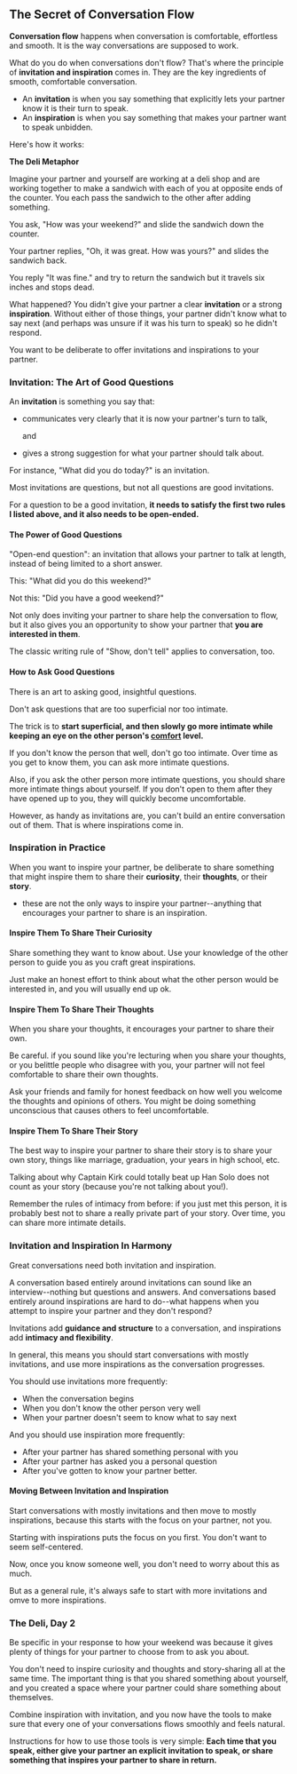 ## The Secret of Conversation Flow

**Conversation flow** happens when conversation is comfortable, effortless and smooth. It is the way conversations are supposed to work.

What do you do when conversations don't flow? That's where the principle of **invitation and inspiration** comes in. They are the key ingredients of smooth, comfortable conversation.

- An **invitation** is when you say something that explicitly lets your partner know it is their turn to speak.
- An **inspiration** is when you say something that makes your partner want to speak unbidden.

Here's how it works:

**The Deli Metaphor**

Imagine your partner and yourself are working at a deli shop and are working together to make a sandwich with each of you at opposite ends of the counter. You each pass the sandwich to the other after adding something.

You ask, "How was your weekend?" and slide the sandwich down the counter.

Your partner replies, "Oh, it was great. How was yours?" and slides the sandwich back.

You reply "It was fine." and try to return the sandwich but it travels six inches and stops dead.

What happened? You didn't give your partner a clear **invitation** or a strong **inspiration**. Without either of those things, your partner didn't know what to say next (and perhaps was unsure if it was his turn to speak) so he didn't respond.

You want to be deliberate to offer invitations and inspirations to your partner.

### Invitation: The Art of Good Questions

An **invitation** is something you say that:

- communicates very clearly that it is now your partner's turn to talk,

  and

- gives a strong suggestion for what your partner should talk about.

For instance, "What did you do today?" is an invitation.

Most invitations are questions, but not all questions are good invitations.

For a question to be a good invitation, **it needs to satisfy the first two rules I listed above, and it also needs to be open-ended.**

#### The Power of Good Questions

"Open-end question": an invitation that allows your partner to talk at length, instead of being limited to a short answer.

This: "What did you do this weekend?"

Not this: "Did you have a good weekend?"

Not only does inviting your partner to share help the conversation to flow, but it also gives you an opportunity to show your partner that **you are interested in them**.

The classic writing rule of "Show, don't tell" applies to conversation, too.

#### How to Ask Good Questions

There is an art to asking good, insightful questions.

Don't ask questions that are too superficial nor too intimate.

The trick is to **start superficial, and then slowly go more intimate while keeping an eye on the other person's <u>comfort</u> level.**

If you don't know the person that well, don't go too intimate. Over time as you get to know them, you can ask more intimate questions.

Also, if you ask the other person more intimate questions, you should share more intimate things about yourself. If you don't open to them after they have opened up to you, they will quickly become uncomfortable.

However, as handy as invitations are, you can't build an entire conversation out of them. That is where inspirations come in.

### Inspiration in Practice

When you want to inspire your partner, be deliberate to share something that might inspire them to share their **curiosity**, their **thoughts**, or their **story**.

- these are not the only ways to inspire your partner--anything that encourages your partner to share is an inspiration.

#### Inspire Them To Share Their Curiosity

Share something they want to know about. Use your knowledge of the other person to guide you as you craft great inspirations.

Just make an honest effort to think about what the other person would be interested in, and you will usually end up ok.

#### Inspire Them To Share Their Thoughts

When you share your thoughts, it encourages your partner to share their own.

Be careful. if you sound like you're lecturing when you share your thoughts, or you belittle people who disagree with you, your partner will not feel comfortable to share their own thoughts.

Ask your friends and family for honest feedback on how well you welcome the thoughts and opinions of others. You might be doing something unconscious that causes others to feel uncomfortable.

#### Inspire Them To Share Their Story

The best way to inspire your partner to share their story is to share your own story, things like marriage, graduation, your years in high school, etc.

Talking about why Captain Kirk could totally beat up Han Solo does not count as your story (because you're not talking about you!).

Remember the rules of intimacy from before: if you just met this person, it is probably best not to share a really private part of your story. Over time, you can share more intimate details.

### Invitation and Inspiration In Harmony

Great conversations need both invitation and inspiration.

A conversation based entirely around invitations can sound like an interview--nothing but questions and answers. And conversations based entirely around inspirations are hard to do--what happens when you attempt to inspire your partner and they don't respond?

Invitations add **guidance and structure** to a conversation, and inspirations add **intimacy and flexibility**.

In general, this means you should start conversations with mostly invitations, and use more inspirations as the conversation progresses.

You should use invitations more frequently:

- When the conversation begins
- When you don't know the other person very well
- When your partner doesn't seem to know what to say next

And you should use inspiration more frequently:

- After your partner has shared something personal with you
- After your partner has asked you a personal question
- After you've gotten to know your partner better.

#### Moving Between Invitation and Inspiration

Start conversations with mostly invitations and then move to mostly inspirations, because this starts with the focus on your partner, not you.

Starting with inspirations puts the focus on you first. You don't want to seem self-centered.

Now, once you know someone well, you don't need to worry about this as much.

But as a general rule, it's always safe to start with more invitations and omve to more inspirations.

### The Deli, Day 2

Be specific in your response to how your weekend was because it gives plenty of things for your partner to choose from to ask you about.

You don't need to inspire curiosity and thoughts and story-sharing all at the same time. The important thing is that you shared something about yourself, and you created a space where your partner could share something about themselves.

Combine inspiration with invitation, and you now have the tools to make sure that every one of your conversations flows smoothly and feels natural.

Instructions for how to use those tools is very simple:
**Each time that you speak, either give your partner an explicit invitation to speak, or share something that inspires your partner to share in return.**

